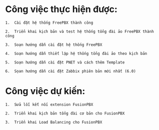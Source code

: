# Công việc thực hiện được:
    1.  Cài đặt hệ thống FreePBX thành công
    
    2.  Triển khai kịch bản và test hệ thống tổng đài ảo FreePBX thành công
    
    3.  Soạn hướng dẫn cài đặt hệ thống FreePBX
    
    4.  Soạn hướng dẫn thiết lập hệ thống tổng đài ảo theo kịch bản
    
    5.  Soạn hướng dẫn cài đặt PNET và cách thêm Template 

    6.  Sọan hướng dẫn cài đặt Zabbix phiên bản mới nhất (6.0) 

# Công việc dự kiến:
    
    1.  Sửa lỗi kết nối extension FusionPBX
    
    2.  Triển khai kịch bản tổng đài cơ bản cho FusionPBX
    
    3.  Triển khai Load Balancing cho FusionPBX


